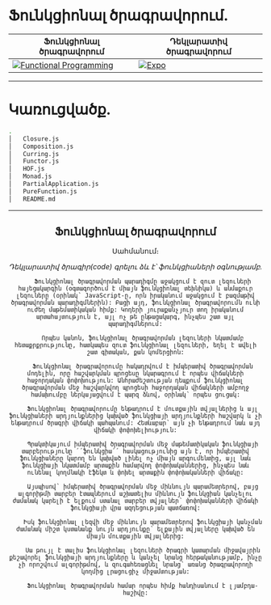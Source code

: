 # Ֆունկցիոնալ ծրագրավորում.

| Ֆունկցիոնալ ծրագրավորում | Դեկլարատիվ ծրագրավորում | 
| ---  | --- |
| [![Functional Programming](https://themeforest.img.customer.envatousercontent.com/files/179769045/function-jspreview.jpg?auto=compress%2Cformat&q=80&fit=crop&crop=top&max-h=8000&max-w=590&s=4e783fed0ab32c60242d264ae283eb64)]( https://github.com/Rebiss/Data-Structures.git) | [![Expo](https://www.ionos.co.uk/digitalguide/fileadmin/user_upload/EN-programmierparadigmen.png)](https://github.com/Rebiss/Data-Structures.git)

<hr />

# Կառուցվածք․

```bash
.
│   Closure.js                          
│   Composition.js                      
│   Curring.js                          
│   Functor.js                          
│   HOF.js   
│   Monad.js                            
│   PartialApplication.js               
│   PureFunction.js                     
│   README.md

```
<hr />

<div align="center">
    <h2>Ֆունկցիոնալ ծրագրավորում</h2>
    <p> Սահմանում։ </p> <i>Դեկլարատիվ ծրագիր(code) գրելու ձև է՝ ֆունկցիաների օգնությամբ․</i>

        Ֆունկցիոնալ ծրագրավորման պարադիգմը աջակցում է զուտ լեզուների հայեցակարգին (օգտագործում է միայն ֆունկցիոնալ տեխնիկա) և անմաքուր լեզուները (օրինակ՝ JavaScript-ը, որն իրականում աջակցում է բազմաթիվ ծրագրավորման պարադիգմներին): Բացի այդ, ֆունկցիոնալ ծրագրավորումն ունի ուժեղ մաթեմատիկական հիմք: Կոդերի յուրաքանչյուր տող իրականում արտահայտություն է, այլ ոչ թե ընթացակարգ, ինչպես շատ այլ պարադիգմներում:
        
        Որպես կանոն, ֆունկցիոնալ ծրագրավորման լեզուների նկատմամբ հետաքրքրությունը, հատկապես զուտ ֆունկցիոնալ լեզուների, եղել է ավելի շատ գիտական, քան կոմերցիոն:

        Ֆունկցիոնալ ծրագրավորումը հակադրվում է իմպերատիվ ծրագրավորման  մոդելին, որը հաշվարկման պրոցեսը նկարագրում է որպես վիճակների հաջորդական փոփոխություն: Անհրաժեշտության դեպքում ֆունկցիոնալ ծրագրավորման մեջ հաշվարկվող պրոցեսի հաջորդական վիճակների ամբողջ համախումբը ներկայացվում է պարզ ձևով, օրինակ՝ որպես ցուցակ:

        Ֆունկցիոնալ ծրագրավորումը ենթադրում է մուտքային տվյալներից և այլ ֆունկցիաների արդյունքներից կախված ֆունկցիայի արդյունքների հաշվարկ և չի ենթադրում ծրագրի վիճակի պահպանում: Հետևաբար՝ այն չի ենթադրում նաև այդ վիճակի փոփոխելիություն:

        Պրակտիկայում իմպերատիվ ծրագրավորման մեջ մաթեմատիկական ֆունկցիայի տարբերությունը ՛՛ֆունկցիա՛՛ հասկացությունից այն է, որ իմպերատիվ ֆունկցիաները կարող են կախված լինել ոչ միայն արգումենտից, այլ նաև ֆունկցիայի նկատմամբ արտաքին համարվող փոփոխականներից, ինչպես նաև ունենալ կողմնակի էֆեկտ և փոխել արտաքին փոփոխականների վիճակը:

        Այսպիսով՝ իմպերատիվ ծրագրավորման մեջ միևնույն պարամետրերով, բայց ալգորիթմի տարբեր էտապներում աշխատելիս միևնույն ֆունկցիան կանչելու ժամանակ կարելի է ելքում ստանալ տարբեր տվյալներ՝ փոփոխականների վիճակի ֆունկցիայի վրա ազդեցության պատճառով:

        Իսկ ֆունկցիոնալ լեզվի մեջ միևնույն պարամետրերով ֆունկցիայի կանչման ժամանակ միշտ կստանանք նույն արդյունքը՝ ելքային տվյալները կախված են միայն մուտքային տվյալներից:

        Սա թույլ է տալիս ֆունկցիոնալ լեզուների ծրագրի կատարման միջավայրին քեշավորել ֆունկցիայի արդյունքները և կանչել նրանց հերթականությամբ, ինչը չի որոշվում ալգորիթմով, և զուգահեռացնել նրանց՝ առանց ծրագրավորողի կողմից լրացուցիչ միջամտության:

        Ֆունկցիոնալ ծրագրավորման համար որպես հիմք հանդիսանում է լյամբդա-հաշիվը:
</div>
